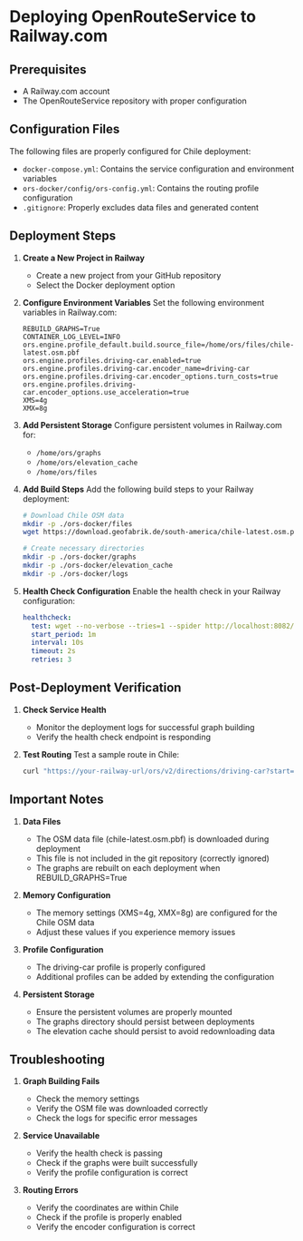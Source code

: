 # Deploying OpenRouteService to Railway.com

## Prerequisites

- A Railway.com account
- The OpenRouteService repository with proper configuration

## Configuration Files

The following files are properly configured for Chile deployment:

- `docker-compose.yml`: Contains the service configuration and environment variables
- `ors-docker/config/ors-config.yml`: Contains the routing profile configuration
- `.gitignore`: Properly excludes data files and generated content

## Deployment Steps

1. **Create a New Project in Railway**
   - Create a new project from your GitHub repository
   - Select the Docker deployment option

2. **Configure Environment Variables**
   Set the following environment variables in Railway.com:
   ```
   REBUILD_GRAPHS=True
   CONTAINER_LOG_LEVEL=INFO
   ors.engine.profile_default.build.source_file=/home/ors/files/chile-latest.osm.pbf
   ors.engine.profiles.driving-car.enabled=true
   ors.engine.profiles.driving-car.encoder_name=driving-car
   ors.engine.profiles.driving-car.encoder_options.turn_costs=true
   ors.engine.profiles.driving-car.encoder_options.use_acceleration=true
   XMS=4g
   XMX=8g
   ```

3. **Add Persistent Storage**
   Configure persistent volumes in Railway.com for:
   - `/home/ors/graphs`
   - `/home/ors/elevation_cache`
   - `/home/ors/files`

4. **Add Build Steps**
   Add the following build steps to your Railway deployment:
   ```bash
   # Download Chile OSM data
   mkdir -p ./ors-docker/files
   wget https://download.geofabrik.de/south-america/chile-latest.osm.pbf -P ./ors-docker/files/

   # Create necessary directories
   mkdir -p ./ors-docker/graphs
   mkdir -p ./ors-docker/elevation_cache
   mkdir -p ./ors-docker/logs
   ```

5. **Health Check Configuration**
   Enable the health check in your Railway configuration:
   ```yaml
   healthcheck:
     test: wget --no-verbose --tries=1 --spider http://localhost:8082/ors/v2/health || exit 1
     start_period: 1m
     interval: 10s
     timeout: 2s
     retries: 3
   ```

## Post-Deployment Verification

1. **Check Service Health**
   - Monitor the deployment logs for successful graph building
   - Verify the health check endpoint is responding

2. **Test Routing**
   Test a sample route in Chile:
   ```bash
   curl "https://your-railway-url/ors/v2/directions/driving-car?start=-70.6483,-33.4569&end=-70.6683,-33.4490"
   ```

## Important Notes

1. **Data Files**
   - The OSM data file (chile-latest.osm.pbf) is downloaded during deployment
   - This file is not included in the git repository (correctly ignored)
   - The graphs are rebuilt on each deployment when REBUILD_GRAPHS=True

2. **Memory Configuration**
   - The memory settings (XMS=4g, XMX=8g) are configured for the Chile OSM data
   - Adjust these values if you experience memory issues

3. **Profile Configuration**
   - The driving-car profile is properly configured
   - Additional profiles can be added by extending the configuration

4. **Persistent Storage**
   - Ensure the persistent volumes are properly mounted
   - The graphs directory should persist between deployments
   - The elevation cache should persist to avoid redownloading data

## Troubleshooting

1. **Graph Building Fails**
   - Check the memory settings
   - Verify the OSM file was downloaded correctly
   - Check the logs for specific error messages

2. **Service Unavailable**
   - Verify the health check is passing
   - Check if the graphs were built successfully
   - Verify the profile configuration is correct

3. **Routing Errors**
   - Verify the coordinates are within Chile
   - Check if the profile is properly enabled
   - Verify the encoder configuration is correct
